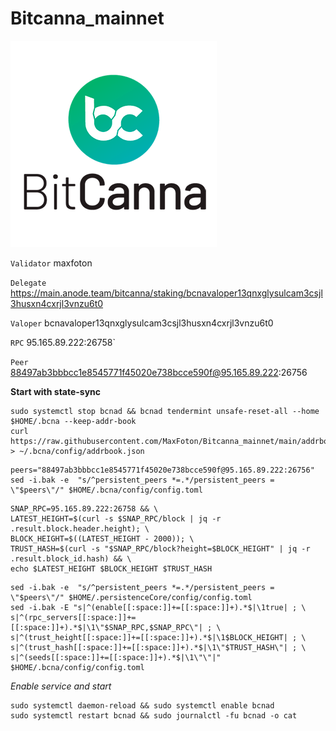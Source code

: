 # Bitcanna_mainnet
![ALT-logo](https://raw.githubusercontent.com/MaxFoton/Bitcanna_mainnet/main/BitCanna.png)

`Validator` maxfoton

`Delegate` https://main.anode.team/bitcanna/staking/bcnavaloper13qnxglysulcam3csjl3husxn4cxrjl3vnzu6t0

`Valoper` bcnavaloper13qnxglysulcam3csjl3husxn4cxrjl3vnzu6t0


`RPC` 95.165.89.222:26758`

`Peer` 88497ab3bbbcc1e8545771f45020e738bcce590f@95.165.89.222:26756

**Start with state-sync**

```
sudo systemctl stop bcnad && bcnad tendermint unsafe-reset-all --home $HOME/.bcna --keep-addr-book
curl https://raw.githubusercontent.com/MaxFoton/Bitcanna_mainnet/main/addrbook.json > ~/.bcna/config/addrbook.json
```

```
peers="88497ab3bbbcc1e8545771f45020e738bcce590f@95.165.89.222:26756"
sed -i.bak -e  "s/^persistent_peers *=.*/persistent_peers = \"$peers\"/" $HOME/.bcna/config/config.toml
```

```
SNAP_RPC=95.165.89.222:26758 && \
LATEST_HEIGHT=$(curl -s $SNAP_RPC/block | jq -r .result.block.header.height); \
BLOCK_HEIGHT=$((LATEST_HEIGHT - 2000)); \
TRUST_HASH=$(curl -s "$SNAP_RPC/block?height=$BLOCK_HEIGHT" | jq -r .result.block_id.hash) && \
echo $LATEST_HEIGHT $BLOCK_HEIGHT $TRUST_HASH
```

```
sed -i.bak -e  "s/^persistent_peers *=.*/persistent_peers = \"$peers\"/" $HOME/.persistenceCore/config/config.toml
sed -i.bak -E "s|^(enable[[:space:]]+=[[:space:]]+).*$|\1true| ; \
s|^(rpc_servers[[:space:]]+=[[:space:]]+).*$|\1\"$SNAP_RPC,$SNAP_RPC\"| ; \
s|^(trust_height[[:space:]]+=[[:space:]]+).*$|\1$BLOCK_HEIGHT| ; \
s|^(trust_hash[[:space:]]+=[[:space:]]+).*$|\1\"$TRUST_HASH\"| ; \
s|^(seeds[[:space:]]+=[[:space:]]+).*$|\1\"\"|" $HOME/.bcna/config/config.toml
```

*Enable service and start*

```
sudo systemctl daemon-reload && sudo systemctl enable bcnad
sudo systemctl restart bcnad && sudo journalctl -fu bcnad -o cat
```
